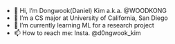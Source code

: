 - 👋 Hi, I’m Dongwook(Daniel) Kim a.k.a. @WOODKONG
- 👀 I’m a CS major at University of California, San Diego
- 🌱 I’m currently learning ML for a research project
- 📫 How to reach me: Insta. @d0ngwook_kim

<!---
WOODKONG/WOODKONG is a ✨ special ✨ repository because its `README.md` (this file) appears on your GitHub profile.
You can click the Preview link to take a look at your changes.
--->
